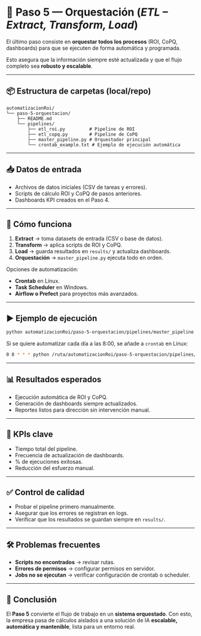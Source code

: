 # 📘 Paso 5 — Orquestación (*ETL – Extract, Transform, Load*)

El último paso consiste en **orquestar todos los procesos** (ROI, CoPQ, dashboards) para que se ejecuten de forma automática y programada.

Esto asegura que la información siempre esté actualizada y que el flujo completo sea **robusto y escalable**.

---

## 📦 Estructura de carpetas (local/repo)

```plaintext
automatizacionRoi/
└── paso-5-orquestacion/
    ├── README.md
    └── pipelines/
        ├── etl_roi.py         # Pipeline de ROI
        ├── etl_copq.py        # Pipeline de CoPQ
        ├── master_pipeline.py # Orquestador principal
        └── crontab_example.txt # Ejemplo de ejecución automática
```

---

## 📥 Datos de entrada

- Archivos de datos iniciales (CSV de tareas y errores).
- Scripts de cálculo ROI y CoPQ de pasos anteriores.
- Dashboards KPI creados en el Paso 4.

---

## 🧮 Cómo funciona

1. **Extract** → toma datasets de entrada (CSV o base de datos).
2. **Transform** → aplica scripts de ROI y CoPQ.
3. **Load** → guarda resultados en `results/` y actualiza dashboards.
4. **Orquestación** → `master_pipeline.py` ejecuta todo en orden.

Opciones de automatización:
- **Crontab** en Linux.
- **Task Scheduler** en Windows.
- **Airflow o Prefect** para proyectos más avanzados.

---

## ▶️ Ejemplo de ejecución

```bash
python automatizacionRoi/paso-5-orquestacion/pipelines/master_pipeline.py
```

Si se quiere automatizar cada día a las 8:00, se añade a `crontab` en Linux:

```bash
0 8 * * * python /ruta/automatizacionRoi/paso-5-orquestacion/pipelines/master_pipeline.py
```

---

## 📊 Resultados esperados

- Ejecución automática de ROI y CoPQ.
- Generación de dashboards siempre actualizados.
- Reportes listos para dirección sin intervención manual.

---

## 📌 KPIs clave

- Tiempo total del pipeline.
- Frecuencia de actualización de dashboards.
- % de ejecuciones exitosas.
- Reducción del esfuerzo manual.

---

## ✅ Control de calidad

- Probar el pipeline primero manualmente.
- Asegurar que los errores se registran en logs.
- Verificar que los resultados se guardan siempre en `results/`.

---

## 🛠️ Problemas frecuentes

- **Scripts no encontrados** → revisar rutas.
- **Errores de permisos** → configurar permisos en servidor.
- **Jobs no se ejecutan** → verificar configuración de crontab o scheduler.

---

## 📌 Conclusión

El **Paso 5** convierte el flujo de trabajo en un **sistema orquestado**.
Con esto, la empresa pasa de cálculos aislados a una solución de IA **escalable, automática y mantenible**, lista para un entorno real.
